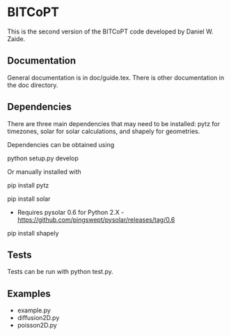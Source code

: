 # BITCoPT
This is the second version of the BITCoPT code developed by Daniel W. Zaide.

## Documentation 
General documentation is in doc/guide.tex. There is other documentation in the doc directory.

## Dependencies
There are three main dependencies that may need to be installed: pytz for timezones, solar for solar calculations, and shapely for geometries.

Dependencies can be obtained using

python setup.py develop

Or manually installed with

pip install pytz

pip install solar
* Requires pysolar 0.6 for Python 2.X - https://github.com/pingswept/pysolar/releases/tag/0.6

pip install shapely


## Tests
Tests can be run with python test.py.

## Examples

* example.py
* diffusion2D.py
* poisson2D.py

